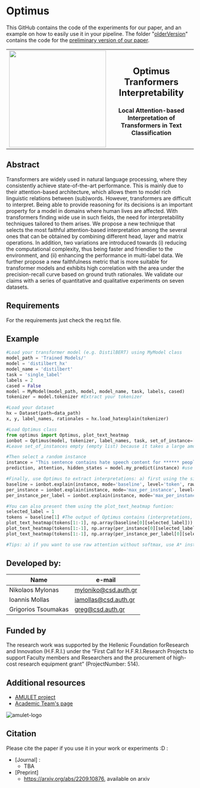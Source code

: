 # Optimus

This GitHub contains the code of the experiments for our paper, and an example on how to easily use it in your pipeline. The folder "[olderVersion](https://github.com/intelligence-csd-auth-gr/Optimus-Transformers-Interpretability/tree/main/olderVersion)" contains the code for the [preliminary version of our paper](https://arxiv.org/abs/2209.10876). 

<table align="center" cellspacing="0" cellpadding="0" style="border: none;">
    <tr>
        <td> <img src="https://github.com/intelligence-csd-auth-gr/Optimus-Transformers-Interpretability/blob/main/logo.png?raw=true" width="260"  height="260"></td>
        <td align="center"><p><h2>Optimus Tranformers Interpretability</h2><h4>Local Attention-based Interpretation of Transformers in Text Classification</h4></p></td>
    </tr>
</table>

## Abstract
Transformers are widely used in natural language processing, where they consistently achieve state-of-the-art performance. This is mainly due to their attention-based architecture, which allows them to model rich linguistic relations between (sub)words. However, transformers are difficult to interpret. Being able to provide reasoning for its decisions is an important property for a model in domains where human lives are affected. With transformers finding wide use in such fields, the need for interpretability techniques tailored to them arises. We propose a new technique that selects the most faithful attention-based interpretation among the several ones that can be obtained by combining different head, layer and matrix operations. In addition, two variations are introduced towards (i) reducing the computational complexity, thus being faster and friendlier to the environment, and (ii) enhancing the performance in multi-label data. We further propose a new faithfulness metric that is more suitable for transformer models and exhibits high correlation with the area under the precision-recall curve based on ground truth rationales. We validate our claims with a series of quantitative and qualitative experiments on seven datasets.

## Requirements

For the requirements just check the req.txt file.

## Example
```python
#Load your transformer model (e.g. DistilBERT) using MyModel class
model_path = 'Trained Models/' 
model = 'distilbert_hx' 
model_name = 'distilbert' 
task = 'single_label' 
labels = 2 
cased = False 
model = MyModel(model_path, model, model_name, task, labels, cased)
tokenizer = model.tokenizer #Extract your tokenizer

#Load your dataset
hx = Dataset(path=data_path)
x, y, label_names, rationales = hx.load_hatexplain(tokenizer)

#Load Optimus class
from optimus import Optimus, plot_text_heatmap
ionbot = Optimus(model, tokenizer, label_names, task, set_of_instance=[])
#Leave set_of_instances empty (empty list) because it takes a large amount of time to calculate the best configuration for the given set (Optimus Batch). Use it only if you want to later use Optimus Batch, to lower computational complexity during runtime.

#Then select a random instance
instance = "This sentence contains hate speech content for ****** people!"
prediction, attention, hidden_states = model.my_predict(instance) #use MyModel instance to make a prediction

#Finally, use Optimus to extract interpretations: a) first using the simple baseline attention setup (mean, mean, from), b) then using Optimus Prime and c) Optimus Label.
baseline = ionbot.explain(instance, mode='baseline', level='token', raw_attention='A')
per_instance = ionbot.explain(instance, mode='max_per_instance', level='token', raw_attention='A')
per_instance_per_label = ionbot.explain(instance, mode='max_per_instance_per_label', level='token', raw_attention='A')

#You can also present them using the plot_text_heatmap funtion:
selected_label = 1
tokens = baseline[1] #The output of Optimus contains (interpretations, tokens/sentences)
plot_text_heatmap(tokens[1:-1], np.array(baseline[0][selected_label]))
plot_text_heatmap(tokens[1:-1], np.array(per_instance[0][selected_label]))
plot_text_heatmap(tokens[1:-1], np.array(per_instance_per_label[0][selected_label]))

#Tips: a) if you want to use raw attention without softmax, use A* instead of A in raw_attention, b) if you want sentence level use sentence in level variable, and use the plot_sentence_heatmap function.
```

## Developed by: 
|    Name             |      e-mail          |
| --------------------| -------------------- |
| Nikolaos Mylonas    | myloniko@csd.auth.gr |
| Ioannis Mollas      | iamollas@csd.auth.gr |
| Grigorios Tsoumakas |  greg@csd.auth.gr    |


## Funded by
The research work was supported by the Hellenic Foundation forResearch and Innovation (H.F.R.I.) under the “First Call for H.F.R.I.Research Projects to support Faculty members and Researchers and the procurement of high-cost research equipment grant” (ProjectNumber: 514).


## Additional resources
- [AMULET project](https://www.linkedin.com/showcase/amulet-project/about/)
- [Academic Team's page](https://intelligence.csd.auth.gr/#)
 
 ![amulet-logo](https://user-images.githubusercontent.com/6009931/87019683-9204ad00-c1db-11ea-9394-855d1d3b41b3.png)

 ## Citation
Please cite the paper if you use it in your work or experiments :D :

- [Journal] :
    - TBA
- [Preprint] 
    - https://arxiv.org/abs/2209.10876, available on arxiv

